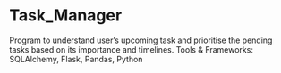 # Task_Manager
Program to understand user’s upcoming task and prioritise the pending tasks based on its importance and timelines.
Tools & Frameworks: SQLAlchemy, Flask, Pandas, Python
